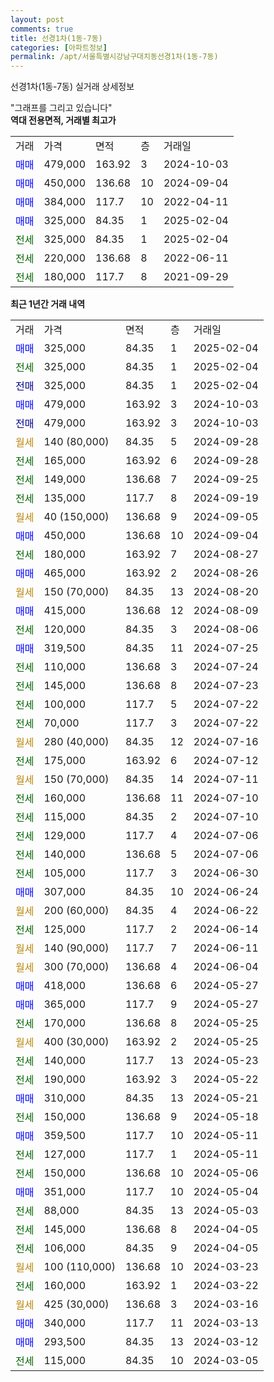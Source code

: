 ```yaml
---
layout: post
comments: true
title: 선경1차(1동-7동)
categories: [아파트정보]
permalink: /apt/서울특별시강남구대치동선경1차(1동-7동)
---
```


선경1차(1동-7동) 실거래 상세정보

<script type="text/javascript">
  google.charts.load('current', {'packages':['line', 'corechart']});
  google.charts.setOnLoadCallback(drawChart);

  function drawChart() {
    var data = new google.visualization.DataTable();
    data.addColumn('date', '거래일');
    data.addColumn('number', "매매");
    data.addColumn('number', "전세");
    data.addColumn('number', "전매");

    data.addRows([[new Date(Date.parse("2025-02-04")), 325000, null, null], [new Date(Date.parse("2025-02-04")), null, 325000, null], [new Date(Date.parse("2025-02-04")), null, null, 325000], [new Date(Date.parse("2024-10-03")), 479000, null, null], [new Date(Date.parse("2024-10-03")), null, null, 479000], [new Date(Date.parse("2024-09-28")), null, null, null], [new Date(Date.parse("2024-09-28")), null, 165000, null], [new Date(Date.parse("2024-09-25")), null, 149000, null], [new Date(Date.parse("2024-09-19")), null, 135000, null], [new Date(Date.parse("2024-09-05")), null, null, null], [new Date(Date.parse("2024-09-04")), 450000, null, null], [new Date(Date.parse("2024-08-27")), null, 180000, null], [new Date(Date.parse("2024-08-26")), 465000, null, null], [new Date(Date.parse("2024-08-20")), null, null, null], [new Date(Date.parse("2024-08-09")), 415000, null, null], [new Date(Date.parse("2024-08-06")), null, 120000, null], [new Date(Date.parse("2024-07-25")), 319500, null, null], [new Date(Date.parse("2024-07-24")), null, 110000, null], [new Date(Date.parse("2024-07-23")), null, 145000, null], [new Date(Date.parse("2024-07-22")), null, 100000, null], [new Date(Date.parse("2024-07-22")), null, 70000, null], [new Date(Date.parse("2024-07-16")), null, null, null], [new Date(Date.parse("2024-07-12")), null, 175000, null], [new Date(Date.parse("2024-07-11")), null, null, null], [new Date(Date.parse("2024-07-10")), null, 160000, null], [new Date(Date.parse("2024-07-10")), null, 115000, null], [new Date(Date.parse("2024-07-06")), null, 129000, null], [new Date(Date.parse("2024-07-06")), null, 140000, null], [new Date(Date.parse("2024-06-30")), null, 105000, null], [new Date(Date.parse("2024-06-24")), 307000, null, null], [new Date(Date.parse("2024-06-22")), null, null, null], [new Date(Date.parse("2024-06-14")), null, 125000, null], [new Date(Date.parse("2024-06-11")), null, null, null], [new Date(Date.parse("2024-06-04")), null, null, null], [new Date(Date.parse("2024-05-27")), 418000, null, null], [new Date(Date.parse("2024-05-27")), 365000, null, null], [new Date(Date.parse("2024-05-25")), null, 170000, null], [new Date(Date.parse("2024-05-25")), null, null, null], [new Date(Date.parse("2024-05-23")), null, 140000, null], [new Date(Date.parse("2024-05-22")), null, 190000, null], [new Date(Date.parse("2024-05-21")), 310000, null, null], [new Date(Date.parse("2024-05-18")), null, 150000, null], [new Date(Date.parse("2024-05-11")), 359500, null, null], [new Date(Date.parse("2024-05-11")), null, 127000, null], [new Date(Date.parse("2024-05-06")), null, 150000, null], [new Date(Date.parse("2024-05-04")), 351000, null, null], [new Date(Date.parse("2024-05-03")), null, 88000, null], [new Date(Date.parse("2024-04-05")), null, 145000, null], [new Date(Date.parse("2024-04-05")), null, 106000, null], [new Date(Date.parse("2024-03-23")), null, null, null], [new Date(Date.parse("2024-03-22")), null, 160000, null], [new Date(Date.parse("2024-03-16")), null, null, null], [new Date(Date.parse("2024-03-13")), 340000, null, null], [new Date(Date.parse("2024-03-12")), 293500, null, null], [new Date(Date.parse("2024-03-05")), null, 115000, null]]);

    var options = {
      hAxis: {
        format: 'yyyy/MM/dd'
      },    
      lineWidth: 0,
      pointsVisible: true,    
      title: '최근 1년간 유형별 실거래가 분포',
      legend: { position: 'bottom' }
    };

    var formatter = new google.visualization.NumberFormat({pattern:'###,###'} );
    formatter.format(data, 1);
    formatter.format(data, 2);
    
    setTimeout(function() {
        var chart = new google.visualization.LineChart(document.getElementById('columnchart_material'));
        chart.draw(data, (options));
        document.getElementById('loading').style.display = 'none';
    }, 200);
  }
</script>


<div id="loading" style="z-index:20; display: block; margin-left: 0px">"그래프를 그리고 있습니다"</div>
<div id="columnchart_material" style="width: 95%; margin-left: 0px; display: block"></div>
<!-- contents start -->
<b>역대 전용면적, 거래별 최고가</b>
<table class="sortable">
    <tr>
      <td>거래</td>
      <td>가격</td>
      <td>면적</td>
      <td>층</td>
      <td>거래일</td>
    </tr>
        <tr>
          <td><a style="color: blue">매매</a></td>
          <td>479,000</td>
          <td>163.92</td>
          <td>3</td>
          <td>2024-10-03</td>
        </tr>            <tr>
          <td><a style="color: blue">매매</a></td>
          <td>450,000</td>
          <td>136.68</td>
          <td>10</td>
          <td>2024-09-04</td>
        </tr>            <tr>
          <td><a style="color: blue">매매</a></td>
          <td>384,000</td>
          <td>117.7</td>
          <td>10</td>
          <td>2022-04-11</td>
        </tr>            <tr>
          <td><a style="color: blue">매매</a></td>
          <td>325,000</td>
          <td>84.35</td>
          <td>1</td>
          <td>2025-02-04</td>
        </tr>        
        <tr>
              <td><a style="color: darkgreen">전세</a></td>
              <td>325,000</td>
              <td>84.35</td>
              <td>1</td>
              <td>2025-02-04</td>
            </tr>            <tr>
              <td><a style="color: darkgreen">전세</a></td>
              <td>220,000</td>
              <td>136.68</td>
              <td>8</td>
              <td>2022-06-11</td>
            </tr>            <tr>
              <td><a style="color: darkgreen">전세</a></td>
              <td>180,000</td>
              <td>117.7</td>
              <td>8</td>
              <td>2021-09-29</td>
            </tr>        
    
</table>

<b>최근 1년간 거래 내역</b>

<table class="sortable">
    <tr>
      <td>거래</td>
      <td>가격</td>
      <td>면적</td>
      <td>층</td>
      <td>거래일</td>
    </tr>
    <tr>
      <td><a style="color: blue">매매</a></td>
      <td>325,000</td>
      <td>84.35</td>
      <td>1</td>
      <td>2025-02-04</td>
    </tr>          <tr>
      <td><a style="color: darkgreen">전세</a></td>
      <td>325,000</td>
      <td>84.35</td>
      <td>1</td>
      <td>2025-02-04</td>
    </tr>          <tr>
      <td><a style="color: darkblue">전매</a></td>
      <td>325,000</td>
      <td>84.35</td>
      <td>1</td>
      <td>2025-02-04</td>
    </tr>          <tr>
      <td><a style="color: blue">매매</a></td>
      <td>479,000</td>
      <td>163.92</td>
      <td>3</td>
      <td>2024-10-03</td>
    </tr>          <tr>
      <td><a style="color: darkblue">전매</a></td>
      <td>479,000</td>
      <td>163.92</td>
      <td>3</td>
      <td>2024-10-03</td>
    </tr>          <tr>
      <td><a style="color: darkgoldenrod">월세</a></td>
      <td>140 (80,000)</td>
      <td>84.35</td>
      <td>5</td>
      <td>2024-09-28</td>
    </tr>          <tr>
      <td><a style="color: darkgreen">전세</a></td>
      <td>165,000</td>
      <td>163.92</td>
      <td>6</td>
      <td>2024-09-28</td>
    </tr>          <tr>
      <td><a style="color: darkgreen">전세</a></td>
      <td>149,000</td>
      <td>136.68</td>
      <td>7</td>
      <td>2024-09-25</td>
    </tr>          <tr>
      <td><a style="color: darkgreen">전세</a></td>
      <td>135,000</td>
      <td>117.7</td>
      <td>8</td>
      <td>2024-09-19</td>
    </tr>          <tr>
      <td><a style="color: darkgoldenrod">월세</a></td>
      <td>40 (150,000)</td>
      <td>136.68</td>
      <td>9</td>
      <td>2024-09-05</td>
    </tr>          <tr>
      <td><a style="color: blue">매매</a></td>
      <td>450,000</td>
      <td>136.68</td>
      <td>10</td>
      <td>2024-09-04</td>
    </tr>          <tr>
      <td><a style="color: darkgreen">전세</a></td>
      <td>180,000</td>
      <td>163.92</td>
      <td>7</td>
      <td>2024-08-27</td>
    </tr>          <tr>
      <td><a style="color: blue">매매</a></td>
      <td>465,000</td>
      <td>163.92</td>
      <td>2</td>
      <td>2024-08-26</td>
    </tr>          <tr>
      <td><a style="color: darkgoldenrod">월세</a></td>
      <td>150 (70,000)</td>
      <td>84.35</td>
      <td>13</td>
      <td>2024-08-20</td>
    </tr>          <tr>
      <td><a style="color: blue">매매</a></td>
      <td>415,000</td>
      <td>136.68</td>
      <td>12</td>
      <td>2024-08-09</td>
    </tr>          <tr>
      <td><a style="color: darkgreen">전세</a></td>
      <td>120,000</td>
      <td>84.35</td>
      <td>3</td>
      <td>2024-08-06</td>
    </tr>          <tr>
      <td><a style="color: blue">매매</a></td>
      <td>319,500</td>
      <td>84.35</td>
      <td>11</td>
      <td>2024-07-25</td>
    </tr>          <tr>
      <td><a style="color: darkgreen">전세</a></td>
      <td>110,000</td>
      <td>136.68</td>
      <td>3</td>
      <td>2024-07-24</td>
    </tr>          <tr>
      <td><a style="color: darkgreen">전세</a></td>
      <td>145,000</td>
      <td>136.68</td>
      <td>8</td>
      <td>2024-07-23</td>
    </tr>          <tr>
      <td><a style="color: darkgreen">전세</a></td>
      <td>100,000</td>
      <td>117.7</td>
      <td>5</td>
      <td>2024-07-22</td>
    </tr>          <tr>
      <td><a style="color: darkgreen">전세</a></td>
      <td>70,000</td>
      <td>117.7</td>
      <td>3</td>
      <td>2024-07-22</td>
    </tr>          <tr>
      <td><a style="color: darkgoldenrod">월세</a></td>
      <td>280 (40,000)</td>
      <td>84.35</td>
      <td>12</td>
      <td>2024-07-16</td>
    </tr>          <tr>
      <td><a style="color: darkgreen">전세</a></td>
      <td>175,000</td>
      <td>163.92</td>
      <td>6</td>
      <td>2024-07-12</td>
    </tr>          <tr>
      <td><a style="color: darkgoldenrod">월세</a></td>
      <td>150 (70,000)</td>
      <td>84.35</td>
      <td>14</td>
      <td>2024-07-11</td>
    </tr>          <tr>
      <td><a style="color: darkgreen">전세</a></td>
      <td>160,000</td>
      <td>136.68</td>
      <td>11</td>
      <td>2024-07-10</td>
    </tr>          <tr>
      <td><a style="color: darkgreen">전세</a></td>
      <td>115,000</td>
      <td>84.35</td>
      <td>2</td>
      <td>2024-07-10</td>
    </tr>          <tr>
      <td><a style="color: darkgreen">전세</a></td>
      <td>129,000</td>
      <td>117.7</td>
      <td>4</td>
      <td>2024-07-06</td>
    </tr>          <tr>
      <td><a style="color: darkgreen">전세</a></td>
      <td>140,000</td>
      <td>136.68</td>
      <td>5</td>
      <td>2024-07-06</td>
    </tr>          <tr>
      <td><a style="color: darkgreen">전세</a></td>
      <td>105,000</td>
      <td>117.7</td>
      <td>3</td>
      <td>2024-06-30</td>
    </tr>          <tr>
      <td><a style="color: blue">매매</a></td>
      <td>307,000</td>
      <td>84.35</td>
      <td>10</td>
      <td>2024-06-24</td>
    </tr>          <tr>
      <td><a style="color: darkgoldenrod">월세</a></td>
      <td>200 (60,000)</td>
      <td>84.35</td>
      <td>4</td>
      <td>2024-06-22</td>
    </tr>          <tr>
      <td><a style="color: darkgreen">전세</a></td>
      <td>125,000</td>
      <td>117.7</td>
      <td>2</td>
      <td>2024-06-14</td>
    </tr>          <tr>
      <td><a style="color: darkgoldenrod">월세</a></td>
      <td>140 (90,000)</td>
      <td>117.7</td>
      <td>7</td>
      <td>2024-06-11</td>
    </tr>          <tr>
      <td><a style="color: darkgoldenrod">월세</a></td>
      <td>300 (70,000)</td>
      <td>136.68</td>
      <td>4</td>
      <td>2024-06-04</td>
    </tr>          <tr>
      <td><a style="color: blue">매매</a></td>
      <td>418,000</td>
      <td>136.68</td>
      <td>6</td>
      <td>2024-05-27</td>
    </tr>          <tr>
      <td><a style="color: blue">매매</a></td>
      <td>365,000</td>
      <td>117.7</td>
      <td>9</td>
      <td>2024-05-27</td>
    </tr>          <tr>
      <td><a style="color: darkgreen">전세</a></td>
      <td>170,000</td>
      <td>136.68</td>
      <td>8</td>
      <td>2024-05-25</td>
    </tr>          <tr>
      <td><a style="color: darkgoldenrod">월세</a></td>
      <td>400 (30,000)</td>
      <td>163.92</td>
      <td>2</td>
      <td>2024-05-25</td>
    </tr>          <tr>
      <td><a style="color: darkgreen">전세</a></td>
      <td>140,000</td>
      <td>117.7</td>
      <td>13</td>
      <td>2024-05-23</td>
    </tr>          <tr>
      <td><a style="color: darkgreen">전세</a></td>
      <td>190,000</td>
      <td>163.92</td>
      <td>3</td>
      <td>2024-05-22</td>
    </tr>          <tr>
      <td><a style="color: blue">매매</a></td>
      <td>310,000</td>
      <td>84.35</td>
      <td>13</td>
      <td>2024-05-21</td>
    </tr>          <tr>
      <td><a style="color: darkgreen">전세</a></td>
      <td>150,000</td>
      <td>136.68</td>
      <td>9</td>
      <td>2024-05-18</td>
    </tr>          <tr>
      <td><a style="color: blue">매매</a></td>
      <td>359,500</td>
      <td>117.7</td>
      <td>10</td>
      <td>2024-05-11</td>
    </tr>          <tr>
      <td><a style="color: darkgreen">전세</a></td>
      <td>127,000</td>
      <td>117.7</td>
      <td>1</td>
      <td>2024-05-11</td>
    </tr>          <tr>
      <td><a style="color: darkgreen">전세</a></td>
      <td>150,000</td>
      <td>136.68</td>
      <td>10</td>
      <td>2024-05-06</td>
    </tr>          <tr>
      <td><a style="color: blue">매매</a></td>
      <td>351,000</td>
      <td>117.7</td>
      <td>10</td>
      <td>2024-05-04</td>
    </tr>          <tr>
      <td><a style="color: darkgreen">전세</a></td>
      <td>88,000</td>
      <td>84.35</td>
      <td>13</td>
      <td>2024-05-03</td>
    </tr>          <tr>
      <td><a style="color: darkgreen">전세</a></td>
      <td>145,000</td>
      <td>136.68</td>
      <td>8</td>
      <td>2024-04-05</td>
    </tr>          <tr>
      <td><a style="color: darkgreen">전세</a></td>
      <td>106,000</td>
      <td>84.35</td>
      <td>9</td>
      <td>2024-04-05</td>
    </tr>          <tr>
      <td><a style="color: darkgoldenrod">월세</a></td>
      <td>100 (110,000)</td>
      <td>136.68</td>
      <td>10</td>
      <td>2024-03-23</td>
    </tr>          <tr>
      <td><a style="color: darkgreen">전세</a></td>
      <td>160,000</td>
      <td>163.92</td>
      <td>1</td>
      <td>2024-03-22</td>
    </tr>          <tr>
      <td><a style="color: darkgoldenrod">월세</a></td>
      <td>425 (30,000)</td>
      <td>136.68</td>
      <td>3</td>
      <td>2024-03-16</td>
    </tr>          <tr>
      <td><a style="color: blue">매매</a></td>
      <td>340,000</td>
      <td>117.7</td>
      <td>11</td>
      <td>2024-03-13</td>
    </tr>          <tr>
      <td><a style="color: blue">매매</a></td>
      <td>293,500</td>
      <td>84.35</td>
      <td>13</td>
      <td>2024-03-12</td>
    </tr>          <tr>
      <td><a style="color: darkgreen">전세</a></td>
      <td>115,000</td>
      <td>84.35</td>
      <td>10</td>
      <td>2024-03-05</td>
    </tr>      </table>
<!-- contents end -->    

